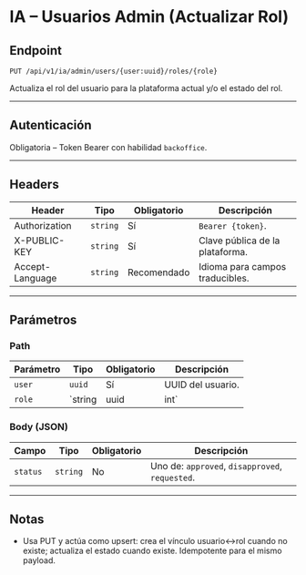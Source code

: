 # IA – Usuarios Admin (Actualizar Rol)

## Endpoint

`PUT /api/v1/ia/admin/users/{user:uuid}/roles/{role}`

Actualiza el rol del usuario para la plataforma actual y/o el estado del rol.

---

## Autenticación

Obligatoria – Token Bearer con habilidad `backoffice`.

---

## Headers

| Header | Tipo | Obligatorio | Descripción |
| ------ | ---- | ----------- | ----------- |
| Authorization | `string` | Sí | `Bearer {token}`. |
| X-PUBLIC-KEY | `string` | Sí | Clave pública de la plataforma. |
| Accept-Language | `string` | Recomendado | Idioma para campos traducibles. |

---

## Parámetros

### Path

| Parámetro | Tipo | Obligatorio | Descripción |
| --------- | ---- | ----------- | ----------- |
| `user` | `uuid` | Sí | UUID del usuario. |
| `role` | `string|uuid|int` | Sí | Identificador del rol (nombre, UUID o ID). |

### Body (JSON)

| Campo | Tipo | Obligatorio | Descripción |
| ----- | ---- | ----------- | ----------- |
| `status` | `string` | No | Uno de: `approved`, `disapproved`, `requested`. |

---

## Notas

- Usa PUT y actúa como upsert: crea el vínculo usuario↔rol cuando no existe; actualiza el estado cuando existe. Idempotente para el mismo payload.
